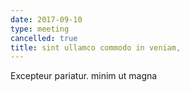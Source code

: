```yaml
---
date: 2017-09-10
type: meeting
cancelled: true
title: sint ullamco commodo in veniam,
---
```

Excepteur pariatur. minim ut magna